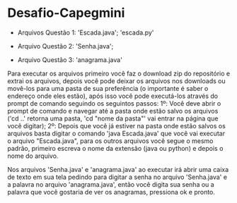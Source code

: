 # Desafio-Capegmini

- Arquivos Questão 1:
'Escada.java';
'escada.py'

- Arquivo Questão 2:
'Senha.java';

- Arquivo Questão 3:
'anagrama.java'

Para executar os arquivos primeiro você faz o download zip do repositório e extrai os arquivos, depois você pode deixar os arquivos nos downloads ou movê-los para uma pasta de sua preferência (o importante é saber o endereço onde eles estão), após isso você pode executá-los através do prompt de comando seguindo os seguintos passos:
1º: Você deve abrir o prompt de comando e navegar até a pasta onde estão salvo os arquivos ('cd ..' retorna uma pasta, 'cd "nome da pasta"' vai entrar na página que você digitar);
2º: Depois que você já estiver na pasta onde estão salvos os arquivos basta digitar o comando 'java Escada.java' que você vai executar o arquivo "Escada.java", para os outros arquivos você segue o mesmo padrão, primeiro escreva o nome da extensão (java ou python) e depois o nome do arquivo.

Nos arquivos 'Senha.java' e 'anagrama.java' ao executar irá abrir uma caixa de texto em sua tela pedindo para digitar a senha no arquivo 'Senha.java' e a palavra no arquivo 'anagrama.java', então você digita sua senha ou a palavra que você gostaria de ver os anagramas, pressiona ok e pronto.
